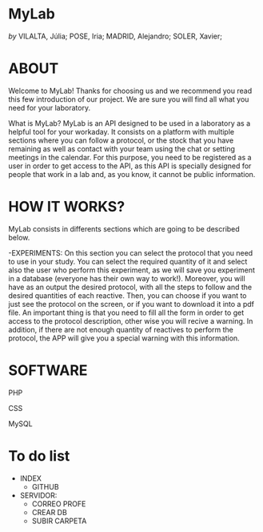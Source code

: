 **MyLab**
===================================
*by* VILALTA, Júlia; POSE, Iria; MADRID, Alejandro; SOLER, Xavier;

# ABOUT
				
 Welcome to MyLab!
Thanks for choosing us and we recommend you read this few introduction of our project. We are sure you will find all what you need for your laboratory.

What is MyLab?
MyLab is an API designed to be used in a laboratory as a helpful tool for your workaday.
It consists on a platform with multiple sections where you can follow a protocol, or the stock that you have remaining as well as contact with your team using the chat or setting meetings in the calendar.
For this purpose, you need to be registered as a user in order to get access to the API, as this API is specially designed for people that work in a lab and, as you know, it cannot be public information.

# HOW IT WORKS?

MyLab consists in differents sections which are going to be described below.

-EXPERIMENTS: On this section you can select the protocol that you need to use in your study. You can select the required quantity of it and select also 
the user who perform this experiment, as we will save you experiment in a database (everyone has their own way to work!).
    Moreover, you will have as an output the desired protocol, with all the steps to follow and the desired quantities of each reactive. Then,
you can choose if you want to just see the protocol on the screen, or if you want to download it into a pdf file. An important thing is that you need to fill
all the form in order to get access to the protocol description, other wise you will recive a warning. In addition, if there are not enough quantity of 
reactives to perform the protocol, the APP will give you a special warning with this information.



# SOFTWARE
PHP

CSS

MySQL

# To do list  
- INDEX  
  - GITHUB  
- SERVIDOR:  
  - CORREO PROFE  
  - CREAR DB  
  - SUBIR CARPETA  

